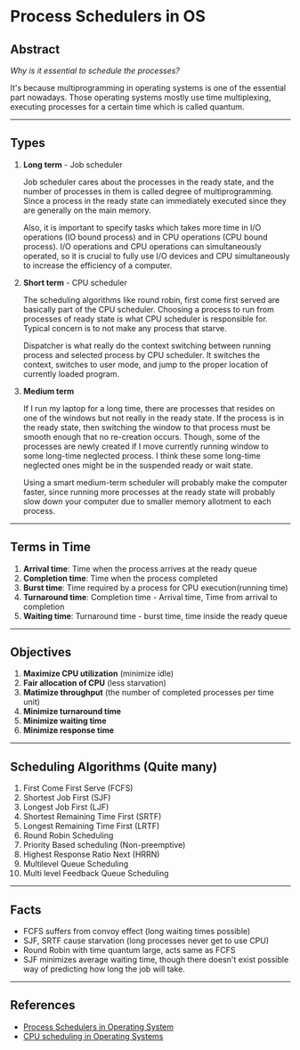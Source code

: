 # Process Schedulers in OS

## Abstract

*Why is it essential to schedule the processes?* 

It's because multiprogramming in operating systems is one of the essential part nowadays. Those operating systems mostly use time multiplexing, executing processes for a certain time which is called quantum. 

---

## Types

1. **Long term** - Job scheduler

   Job scheduler cares about the processes in the ready state, and the number of processes in them is called degree of multiprogramming. Since a process in the ready state can immediately executed since they are generally on the main memory. 

   Also, it is important to specify tasks which takes more time in I/O operations (IO bound process) and in CPU operations (CPU bound process). I/O operations and CPU operations can simultaneously operated, so it is crucial to fully use I/O devices and CPU simultaneously to increase the efficiency of a computer. 

2. **Short term** - CPU scheduler

   The scheduling algorithms like round robin, first come first served are basically part of the CPU scheduler. Choosing a process to run from processes of ready state is what CPU scheduler is responsible for. Typical concern is to not make any process that starve. 

   Dispatcher is what really do the context switching between running process and selected process by CPU scheduler. It switches the context, switches to user mode, and jump to the proper location of currently loaded program. 

3. **Medium term**

   If I run my laptop for a long time, there are processes that resides on one of the windows but not really in the ready state. If the process is in the ready state, then switching the window to that process must be smooth enough that no re-creation occurs. Though, some of the processes are newly created if I move currently running window to some long-time neglected process. I think these some long-time neglected ones might be in the suspended ready or wait state. 

   Using a smart medium-term scheduler will probably make the computer faster, since running more processes at the ready state will probably slow down your computer due to smaller memory allotment to each process. 

---

## Terms in Time

1. **Arrival time**: Time when the process arrives at the ready queue
2. **Completion time**: Time when the process completed
3. **Burst time**: Time required by a process for CPU execution(running time)
4. **Turnaround time**: Completion time - Arrival time, Time from arrival to completion
5. **Waiting time**: Turnaround time - burst time, time inside the ready queue

---

## Objectives

1. **Maximize CPU utilization** (minimize idle)
2. **Fair allocation of CPU** (less starvation)
3. **Matimize throughput** (the number of completed processes per time unit)
4. **Minimize turnaround time**
5. **Minimize waiting time**
6. **Minimize response time**

---

## Scheduling Algorithms (Quite many)

1. First Come First Serve (FCFS)
2. Shortest Job First (SJF)
3. Longest Job First (LJF)
4. Shortest Remaining Time First (SRTF)
5. Longest Remaining Time First (LRTF)
6. Round Robin Scheduling
7. Priority Based scheduling (Non-preemptive)
8. Highest Response Ratio Next (HRRN)
9. Multilevel Queue Scheduling
10. Multi level Feedback Queue Scheduling

---

## Facts

- FCFS suffers from convoy effect (long waiting times possible)
- SJF, SRTF cause starvation (long processes never get to use CPU)
- Round Robin with time quantum large, acts same as FCFS
- SJF minimizes average waiting time, though there doesn't exist possible way of predicting how long the job will take. 

---

## References

- [Process Schedulers in Operating System](https://www.geeksforgeeks.org/process-schedulers-in-operating-system/)
- [CPU scheduling in Operating Systems](https://www.geeksforgeeks.org/cpu-scheduling-in-operating-systems/)